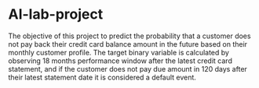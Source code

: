# AI-lab-project

The objective of this project to predict the probability that a customer does not pay back their
credit card balance amount in the future based on their monthly customer profile. The
target binary variable is calculated by observing 18 months performance window after
the latest credit card statement, and if the customer does not pay due amount in 120 days
after their latest statement date it is considered a default event.
